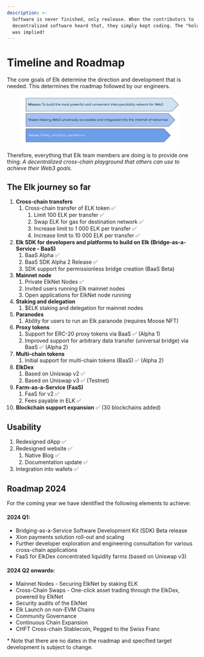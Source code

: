 ```yaml
---
description: >-
  Software is never finished, only realease. When the contributors to
  decentralized software heard that, they simply kept coding. The "hold my beer"
  was implied!
---
```


# Timeline and Roadmap

The core goals of Elk determine the direction and development that is needed. This determines the roadmap followed by our engineers.

<figure><img src="../.gitbook/assets/Screenshot_2023-12-12_at_23.43.47-removebg-preview.png" alt=""><figcaption></figcaption></figure>

Therefore, everything that Elk team members are doing is to provide one thing: _A decentralized cross-chain playground that others can use to achieve their Web3 goals._

## The Elk journey so far

1. **Cross-chain transfers**
   1. Cross-chain transfer of ELK token ✅
      1. Limit 100 ELK per transfer ✅
      2. Swap ELK for gas for destination network ✅
      3. Increase limit to 1 000 ELK per transfer ✅
      4. Increase limit to 10 000 ELK per transfer ✅
2. **Elk SDK for developers and platforms to build on Elk (Bridge-as-a-Service - BaaS)**
   1. BaaS Alpha ✅
   2. BaaS SDK Alpha 2 Release ✅
   3. SDK support for permissionless bridge creation (BaaS Beta)&#x20;
3. **Mainnet node**
   1. Private ElkNet Nodes ✅
   2. Invited users running Elk mainnet nodes
   3. Open applications for ElkNet node running
4. **Staking and delegation**
   1. $ELK staking and delegation for mainnet nodes
5. **Paranodes**
   1. Ability for users to run an Elk paranode (requires Moose NFT)
6. **Proxy tokens**
   1. Support for ERC-20 proxy tokens via BaaS ✅ (Alpha 1)
   2. Improved support for arbitrary data transfer (universal bridge) via BaaS ✅ (Alpha 2)
7. **Multi-chain tokens**
   1. Initial support for multi-chain tokens (BaaS) ✅ (Alpha 2)
8. **ElkDex**
   1. Based on Uniswap v2 ✅
   2. Based on Uniswap v3 ✅ (Testnet)
9. **Farm-as-a-Service (FaaS)**
   1. FaaS for v2 ✅
   2. Fees payable in ELK ✅
10. **Blockchain support expansion** ✅ (30 blockchains added)

## Usability

1. Redesigned dApp ✅
2. Redesigned website ✅
   1. Native Blog ✅
   2. Documentation update ✅
3. Integration into wallets ✅

## Roadmap 2024

For the coming year we have identified the following elements to achieve:

#### 2024 Q1:

* Bridging-as-a-Service Software Development Kit (SDK) Beta release
* Xion payments solution roll-out and scaling
* Further developer exploration and engineering consultation for various cross-chain applications
* FaaS for ElkDex concentrated liquidity farms (based on Uniswap v3)

#### 2024 Q2 onwards:

* Mainnet Nodes - Securing ElkNet by staking ELK
* Cross-Chain Swaps - One-click asset trading through the ElkDex, powered by ElkNet
* Security audits of the ElkNet
* Elk Launch on non-EVM Chains
* Community Governance
* Continuous Chain Expansion
* CHFT Cross-chain Stablecoin, Pegged to the Swiss Franc

\* Note that there are no dates in the roadmap and specified target development is subject to change.

